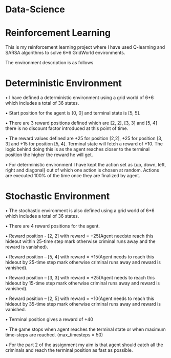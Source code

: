 # Data-Science


# Reinforcement Learning

This is my reinforcement learning project where I have used Q-learning and SARSA algorithms to solve 6*6 GridWorld environments.



The environment description is as follows 
# Deterministic Environment
• I have defined a deterministic environment using a grid world of 6*6 which includes a total of 36
states.

• Start position for the agent is [0, 0] and terminal state is [5, 5].

• There are 3 reward positions defined which are [2, 2], [3, 3] and [5, 4] there is no discount factor 
introduced at this point of time. 

• The reward values defined are +25 for position [2,2], +25 for position [3, 3] and +15 for position 
[5, 4]. Terminal state will fetch a reward of +10. The logic behind doing this is as the agent reaches 
closer to the terminal position the higher the reward he will get.

• For deterministic environment I have kept the action set as {up, down, left, right and diagonal} out 
of which one action is chosen at random. Actions are executed 100% of the time once they are 
finalized by agent.

# Stochastic Environment
• The stochastic environment is also defined using a grid world of 6*6 which includes a total of 36
states.

• There are 4 reward positions for the agent.

• Reward position - [2, 2] with reward = +25(Agent needsto reach this hideout within 25-time step
mark otherwise criminal runs away and the reward is vanished).

• Reward position – [5, 4] with reward = +15(Agent needs to reach this hideout by 25-time step mark 
otherwise criminal runs away and reward is vanished).

• Reward position – [3, 3] with reward = +25(Agent needs to reach this hideout by 15-time step mark
otherwise criminal runs away and reward is vanished).

• Reward position – [2, 5] with reward = +10(Agent needs to reach this hideout by 35-time step mark
otherwise criminal runs away and reward is vanished.

• Terminal position gives a reward of +40

• The game stops when agent reaches the terminal state or when maximum time-steps are reached. 
(max_timesteps = 50)

• For the part 2 of the assignment my aim is that agent should catch all the criminals and reach the 
terminal position as fast as possible.
